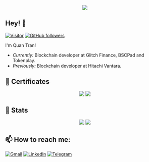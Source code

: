 <p align="center">
  <img src="https://media.giphy.com/media/RbDKaczqWovIugyJmW/giphy.gif">
</p>

<h2>Hey! 👋</h2>

[![Visitor](https://visitor-badge.laobi.icu/badge?page_id=quanttb.quanttb)](https://github.com/quanttb) [![GitHub followers](https://img.shields.io/github/followers/quanttb.svg?style=social&label=Follow)](https://github.com/quanttb?tab=followers)

I'm Quan Tran! 
- <i>Currently:</i> Blockchain developer at Glitch Finance, BSCPad and Tokenplay. 
- <i>Previously:</i> Blockchain developer at Hitachi Vantara.

<h2>🎯 Certificates</h2>

<p align="center">
  <img src="https://bta-site-images.s3.us-east-2.amazonaws.com/coin-hyperledger-developer.png">
  <img src="https://bta-site-images.s3.us-east-2.amazonaws.com/coin-ethereum-developer.png">
</p>

<h2>👀 Stats</h2>

<div>  
  <p align="center">
    <img src="https://github-readme-stats.vercel.app/api?username=quanttb&show_icons=true"/>
    <img src="https://github-readme-streak-stats.herokuapp.com/?user=quanttb"/>
  </p>
</div>

<h2>📫 How to reach me:</h2>

<a href="mailto:tranthienbaoquan@gmail.com">![Gmail](https://img.shields.io/badge/Gmail-D14836?style=for-the-badge&logo=gmail&logoColor=white)</a> <a href="https://www.linkedin.com/in/quanttb/">![LinkedIn](https://img.shields.io/badge/LinkedIn-0077B5?style=for-the-badge&logo=linkedin&logoColor=white)</a> <a href="https://t.me/quanttb">![Telegram](https://img.shields.io/badge/Telegram-2CA5E0?style=for-the-badge&logo=telegram&logoColor=white)</a>
